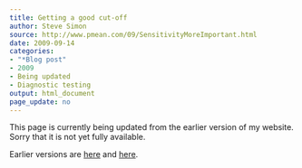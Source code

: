 ```yaml
---
title: Getting a good cut-off
author: Steve Simon
source: http://www.pmean.com/09/SensitivityMoreImportant.html
date: 2009-09-14
categories:
- "*Blog post"
- 2009
- Being updated
- Diagnostic testing
output: html_document
page_update: no
---
```


This page is currently being updated from the earlier version of my website. Sorry that it is not yet fully available.

<!---More--->

Earlier versions are [here][sim1] and [here][sim2].

[sim1]: http://www.pmean.com/09/SensitivityMoreImportant.html
[sim2]: http://new.pmean.com/sensitivity-more-important/
